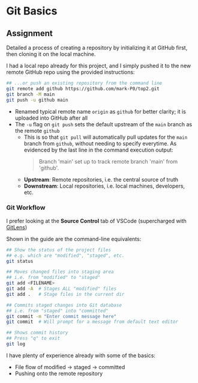 # Git Basics

## Assignment

Detailed a process of creating a repository by initializing it at GitHub first, then cloning it on the local machine.

I had a local repo already for this project, and I simply pushed it to the new remote GitHub repo using the provided instructions:

```bash
## ...or push an existing repository from the command line
git remote add github https://github.com/mark-P0/top2.git
git branch -M main
git push -u github main
```

- Renamed typical remote name `origin` as `github` for better clarity; it is uploaded into GitHub after all
- The `-u` flag on `git push` sets the default upstream of the `main` branch as the remote `github`
  - This is so that `git pull` will automatically pull updates for the `main` branch from `github`, without needing to specify everytime. As evidenced by the last line in the command execution output:
    > Branch 'main' set up to track remote branch 'main' from 'github'.
  - **Upstream**: Remote repositories, i.e. the central source of truth
  - **Downstream**: Local repositories, i.e. local machines, developers, etc.

### Git Workflow

I prefer looking at the **Source Control** tab of VSCode (supercharged with [GitLens](https://marketplace.visualstudio.com/items?itemName=eamodio.gitlens))

Shown in the guide are the command-line equivalents:

```bash
## Show the status of the project files
## e.g. which are "modified", "staged", etc.
git status

## Moves changed files into staging area
## i.e. from "modified" to "staged"
git add <FILENAME>
git add -A  # Stages ALL "modified" files
git add .   # Stage files in the current dir

## Commits staged changes into Git database
## i.e. from "staged" into "committed"
git commit -m "Enter commit message here"
git commit  # Will prompt for a message from default text editor

## Shows commit history
## Press "q" to exit
git log
```

I have plenty of experience already with some of the basics:

- File flow of modified → staged → committed
- Pushing onto the remote repository
